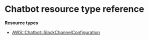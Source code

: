 # Chatbot resource type reference<a name="AWS_Chatbot"></a>

**Resource types**
+ [AWS::Chatbot::SlackChannelConfiguration](aws-resource-chatbot-slackchannelconfiguration.md)